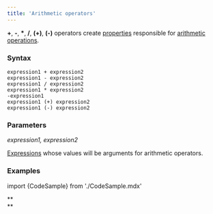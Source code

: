 ```yaml
---
title: 'Arithmetic operators'
---
```


**+**, **-**, **\***, **/**, **(+)**, **(-)** operators create [properties](Properties.md) responsible for [arithmetic operations](Arithmetic_operators_+_-_....md).

### Syntax

    expression1 + expression2  
    expression1 - expression2  
    expression1 / expression2  
    expression1 * expression2  
    -expression1
    expression1 (+) expression2  
    expression1 (-) expression2  

### Parameters

*expression1, expression2*

[Expressions](Expression.md) whose values will be arguments for arithmetic operators.

### Examples

import {CodeSample} from './CodeSample.mdx'

<CodeSample url="http://documentation.lsfusion.org:5000/sample?file=OperatorPropertySample&block=arithmetic"/>

**  
**

